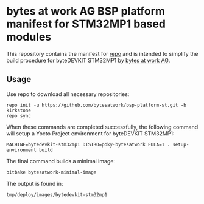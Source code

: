 # bytes at work AG BSP platform manifest for STM32MP1 based modules

This repository contains the manifest for [repo](https://source.android.com/setup/develop/repo) and is intended to
simplify the build procedure for byteDEVKIT STM32MP1 by [bytes at work AG](https://www.bytesatwork.io).

## Usage

Use repo to download all necessary repositories:

	repo init -u https://github.com/bytesatwork/bsp-platform-st.git -b kirkstone
	repo sync

When these commands are completed successfully, the following command will setup a
Yocto Project environment for byteDEVKIT STM32MP1:

	MACHINE=bytedevkit-stm32mp1 DISTRO=poky-bytesatwork EULA=1 . setup-environment build

The final command builds a minimal image:

	bitbake bytesatwork-minimal-image

The output is found in:

	tmp/deploy/images/bytedevkit-stm32mp1
